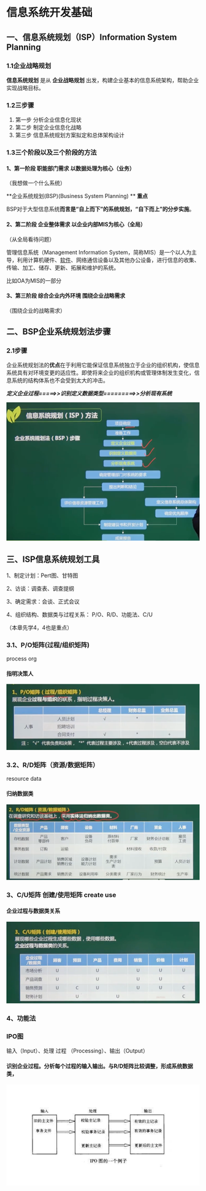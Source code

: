 # 信息系统开发基础

## 一、信息系统规划（ISP）Information System Planning

### 1.1企业战略规划

**信息系统规划** 是从  **企业战略规划** 出发，构建企业基本的信息系统架构，帮助企业实现战略目标。

### 1.2三步骤

1. 第一步 分析企业信息化现状
2. 第二步 制定企业信息化战略
3. 第三步 信息系统规划方案拟定和总体架构设计

### 1.3三个阶段以及三个阶段的方法

#### 1、第一阶段 职能部门需求 以数据处理为核心（业务）

（我想做一个什么系统）

**企业系统规划(BSP)(Business System Planning) **                 **重点**

BSP对于大型信息系统**而言是“自上而下”的系统规划，“自下而上”的分步实施**。

#### **2、第二阶段 企业整体需求 以企业内部MIS为核心**（全局）

（从全局看待问题）

管理信息系统（Management Information System，简称MIS）是一个以人为主导，利用计算机硬件、[软件](https://baike.baidu.com/item/软件/12053)、网络通信设备以及其他办公设备，进行信息的收集、传输、加工、储存、更新、拓展和维护的系统。

比如OA为MIS的一部分

#### **3、第三阶段 综合企业内外环境 围绕企业战略需求**

（围绕企业的战略需求）









## 二、BSP企业系统规划法步骤

### 2.1步骤

 企业系统规划法的**优点**在于利用它能保证信息系统独立于企业的组织机构，使信息系统具有对环境变更的适应性。即使将来企业的组织机构或管理体制发生变化，信息系统的结构体系也不会受到太大的冲击。



***定义企业过程=====>>识别定义数据类型=========>>分析现有系统***



![image-20210224174744708](../picture/image-20210224174744708.png)







## 三、ISP信息系统规划工具

1、制定计划：Pert图、甘特图

2、访谈：调查表、调查提纲

3、确定需求：会谈、正式会议

4、组织结构、数据类与过程关系： P/O、R/D、功能法、C/U

（本章先学4，4也是重点）







### 3.1、P/O矩阵(过程/组织矩阵)

process  org

#### 指明决策人

![image-20210322141930328](../picture/image-20210322141930328.png)





### 3.2、R/D矩阵（资源/数据矩阵）



resource  data

#### 归纳数据类

![image-20210322142235199](../picture/image-20210322142235199.png)



### 3、C/U矩阵 创建/使用矩阵   create use

#### 企业过程与数据类关系

![image-20210322142408062](../picture/image-20210322142408062.png)





### 4、功能法

###  IPO图



输入（Input）、处理 过程 （Processing）、输出（Output）



#### 识别企业过程。分析每个过程的输入输出。与R/D矩阵比较调整，形成系统数据类，

![image-20210322142929226](../picture/image-20210322142929226.png)





































































































